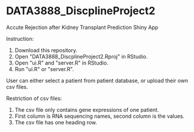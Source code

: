 # DATA3888_DiscplineProject2
Accute Rejection after Kidney Transplant Prediction
Shiny App

Instruction:
1. Download this repository.
2. Open "DATA3888_DiscplineProject2.Rproj" in RStudio.
3. Open "ui.R" and "server.R" in RStudio.
4. Run "ui.R" or "server.R".

User can either select a patient from patient database, or upload their own csv files.

Restriction of csv files:
1. The csv file only contains gene expressions of one patient.
2. First column is RNA sequencing names, second column is the values.
3. The csv file has one heading row.
